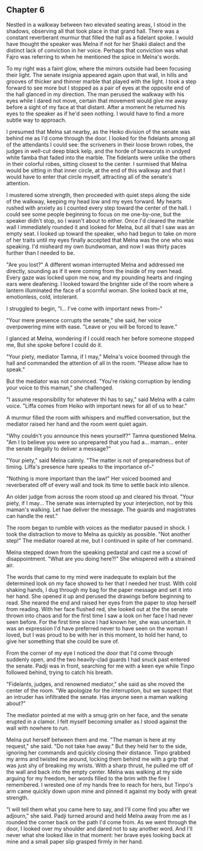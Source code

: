 ## Chapter 6

Nestled in a walkway between two elevated seating areas, I stood in the shadows, observing all that took place in that grand hall. There was a constant reverberant murmur that filled the hall as a fidelant spoke. I would have thought the speaker was Melna if not for her Shakii dialect and the distinct lack of conviction in her voice. Perhaps that conviction was what Fajro was referring to when he mentioned the spice in Melna's words.

To my right was a faint glow, where the mirrors outside had been focusing their light. The senate insignia appeared again upon that wall, in hills and grooves of thicker and thinner marble that played with the light. I took a step forward to see more but I stopped as a pair of eyes at the opposite end of the hall glanced in my direction. The man perused the walkway with his eyes while I dared not move, certain that movement would give me away before a sight of my face at that distant. After a moment he returned his eyes to the speaker as if he'd seen nothing. I would have to find a more subtle way to approach.

I presumed that Melna sat nearby, as the Heiko division of the senate was behind me as I'd come through the door. I looked for the fidelants among all of the attendants I could see: the scriveners in their loose brown robes, the judges in well-cut deep black kelp, and the horde of bureacrats in undyed white famba that faded into the marble. The fidelants were unlike the others in their colorful robes, sitting closest to the center. I surmised that Melna would be sitting in that inner circle, at the end of this walkway and that I would have to enter that circle myself, attracting all of the senate's attention.

I mustered some strength, then proceeded with quiet steps along the side of the walkway, keeping my head low and my eyes forward. My hearts rushed with anxiety as I counted every step toward the center of the hall. I could see some people beginning to focus on me one-by-one, but the speaker didn't stop, so I wasn't about to either. Once I'd cleared the marble wall I immediately rounded it and looked for Melna, but all that I saw was an empty seat. I looked up toward the speaker, who had begun to take on more of her traits until my eyes finally accepted that Melna was the one who was speaking. I'd misheard my own bundwoman, and now I was thirty paces further than I needed to be.

"Are you lost?" A different woman interrupted Melna and addressed me directly, sounding as if it were coming from the inside of my own head. Every gaze was locked upon me now, and my pounding hearts and ringing ears were deafening. I looked toward the brighter side of the room where a lantern illuminated the face of a scornful woman. She looked back at me, emotionless, cold, intolerant.

I struggled to begin, "I... I've come with important news from–"

"Your mere presence corrupts the senate," she said, her voice overpowering mine with ease. "Leave or you will be forced to leave."

I glanced at Melna, wondering if I could reach her before someone stopped me, But she spoke before I could do it.

"Your piety, mediator Tamna, if I may," Melna's voice boomed through the hall and commanded the attention of all in the room. "Please allow hae to speak."

But the mediator was not convinced. "You're risking corruption by lending your voice to this maman," she challenged.

"I assume responsibility for whatever thi has to say," said Melna with a calm voice. "Liffa comes from Heiko with important news for all of us to hear."

A murmur filled the room with whispers and muffled conversation, but the mediator raised her hand and the room went quiet again.

"Why couldn't you announce this news yourself?" Tamna questioned Melna. "Am I to believe you were so unprepared that you had a... maman... enter the senate illegally to deliver a message?"

"Your piety," said Melna calmly. "The matter is not of preparedness but of timing. Liffa's presence here speaks to the importance of–"

"Nothing is more important than the law!" Her voiced boomed and reverberated off of every wall and took its time to settle back into silence.

An older judge from across the room stood up and cleared his throat. "Your piety, if I may... The senate was interrupted by your interjection, not by this maman's walking. Let hae deliver the message. The guards and magistrates can handle the rest."

The room began to rumble with voices as the mediator paused in shock. I took the distraction to move to Melna as quickly as possible. "Not another step!" The mediator roared at me, but I continued in spite of her command.

Melna stepped down from the speaking pedastal and cast me a scowl of disappointment. "What are you doing here?!" She whispered with a strained air.

The words that came to my mind were inadequate to explain but the determined look on my face showed to her that I needed her trust. With cold shaking hands, I dug through my bag for the paper message and set it into her hand. She opened it up and perused the drawings before beginning to read. She neared the end and raised her eyes from the paper to stop herself from reading. With her face flushed red, she looked out at the the senate thrown into chaos and for the first time I saw a look on her face I had never seen before. For the first time since I had known her, she was uncertain. It was an expression I'd have preferred never to have seen on the woman I loved, but I was proud to be with her in this moment, to hold her hand, to give her something that she could be sure of.

From the corner of my eye I noticed the door that I'd come through suddenly open, and the two heavily-clad guards I had snuck past entered the senate. Padji was in front, searching for me with a keen eye while Tinpo followed behind, trying to catch his breath.

"Fidelants, judges, and renowned mediator," she said as she moved the center of the room. "We apologize for the interruption, but we suspect that an intruder has infiltrated the senate. Has anyone seen a maman walking about?"

The mediator pointed at me with a smug grin on her face, and the senate erupted in a clamor. I felt myself becoming smaller as I stood against the wall with nowhere to run.

Melna put herself between them and me. "The maman is here at my request," she said. "Do not take hae away." But they held her to the side, ignoring her commands and quickly closing their distance. Tinpo grabbed my arms and twisted me around, locking them behind me with a grip that was just shy of breaking my wrists. With a sharp thrust, he pulled me off of the wall and back into the empty center. Melna was walking at my side arguing for my freedom, her words filled to the brim with the fire I remembered. I wrested one of my hands free to reach for hers, but Tinpo's arm came quickly down upon mine and pinned it against my body with great strength.

"I will tell them what you came here to say, and I'll come find you after we adjourn," she said. Padji turned around and held Melna away from me as I rounded the corner back on the path I'd come from. As we went through the door, I looked over my shoulder and dared not to say another word. And I'll never what she looked like in that moment: her brave eyes looking back at mine and a small paper slip grasped firmly in her hand.
